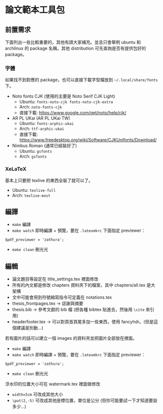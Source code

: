 # 論文範本工具包

## 前置需求

下面列出一些比較重要的，其他有請大家補充。並且只會舉例 ubuntu 和 archlinux
的 package 名稱，其他 distribution 可先查詢是否有提供包好的 package。

### 字體
如果找不到對應的 package，也可以直接下載字型檔放到 `~/.local/share/fonts` 下。

- Noto fonts CJK (使用的主要是 Noto Serif CJK Light)
  - Ubuntu: `fonts-noto-cjk fonts-noto-cjk-extra`
  - Arch: `noto-fonts-cjk`
  - 直接下載: https://www.google.com/get/noto/help/cjk/
- AR PL UKai (AR PL UKai TW)
  - Ubuntu: `fonts-arphic-ukai`
  - Arch: `ttf-arphic-ukai`
  - 直接下載: https://www.freedesktop.org/wiki/Software/CJKUnifonts/Download/
- Nimbus Roman (通常已經裝好了)
  - Ubuntu: `gsfonts`
  - Arch: `gsfonts`  

### XeLaTeX

基本上只要把 texlive 的東西全裝了就可以了。

- Ubuntu: `texlive-full`
- Arch: `texlive-most`

## 編譯

- `make` 編譯
- `make watch` 即時編譯 + 預覽，要在 `.latexmkrc` 下面指定 previewer：
```
$pdf_previewer = 'zathura';
```
- `make clean` 刪光光

## 編輯

- 論文題目等設定在 title\_settings.tex 裡面修改
- 所有的內文都是修改 chapters 資料夾下的檔案，其中 chapters/all.tex 是大架構
- 文中可能會用到符號縮寫指令可定義在 notations.tex
- thesis\_frontpages.tex → 誌謝與摘要
- thesis.bib → 參考文獻的 bib 檔 (把各種 bibtex 貼進去，然後用 `\cite` 來引用)
- headerfooter.tex → 可以對頁首頁尾多加一些東西，使用 fancyhdr。(但是這個建議是別動...)

若有圖片的話可以建立一個 images 的資料夾並把圖片全部放在裡面。

- `make` 編譯
- `make watch` 即時編譯 + 預覽，要在 `.latexmkrc` 下面指定 previewer：
```
$pdf_previewer = 'zathura';
```
- `make clean` 刪光光

浮水印的位置大小可在 watermark.tex 裡面做修改
- `width=5cm` 可改成其他大小
- `\put(2,-5)` 可改成其他座標位置，單位是公分 (但你可能要試一下才知道要設多少...)
